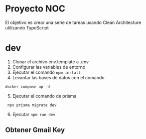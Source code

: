 # Proyecto NOC

El objetivo es crear una serie de tareas usando Clean Architecture utilizando TypeScript

# dev

1. Clonar el archivo env.template a .env
2. Configurar las variables de entorno
3. Ejecutar el comando ```npm install```
4. Levantar las bases de datos con el comando
```
docker compose up -d
```
5. Ejecutar el comando de prisma
```
 npx prisma migrate dev
```
6. Ejecutar ```npm run dev```


## Obtener Gmail Key

